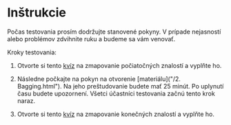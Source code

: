 # Inštrukcie

Počas testovania prosím dodržujte stanovené pokyny. V prípade nejasností alebo problémov zdvihnite ruku a budeme sa vám venovať.

Kroky testovania:

1. Otvorte si tento [kvíz](https://docs.google.com/forms/d/e/1FAIpQLSfQJTBcUq9nGnBRCifGFNo4MqCzCILPuxH69vjJLcI_9YlX4Q/viewform?usp=sf_link) na zmapovanie počiatočných znalostí a vyplňte ho.

2. Následne počkajte na pokyn na otvorenie [materiálu]("/2. Bagging.html"). Na jeho preštudovanie budete mať 25 minút. Po uplynutí času budete upozornení. Všetci účastníci testovania začnú tento krok naraz.

3. Otvorte si tento [kvíz](https://docs.google.com/forms/d/e/1FAIpQLScGBKB5ZbHxNG5vNVjsBROLGE_br57uijy1EV80Obj61EV1oA/viewform?usp=sf_link) na zmapovanie konečných znalostí a vyplňte ho.
